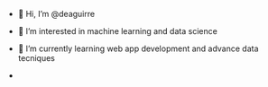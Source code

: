 - 👋 Hi, I’m @deaguirre
- 👀 I’m interested in machine learning and data science
- 🌱 I’m currently learning web app development and advance data tecniques

- 

<!---
deaguirre/deaguirre is a ✨ special ✨ repository because its `README.md` (this file) appears on your GitHub profile.
You can click the Preview link to take a look at your changes.
--->
